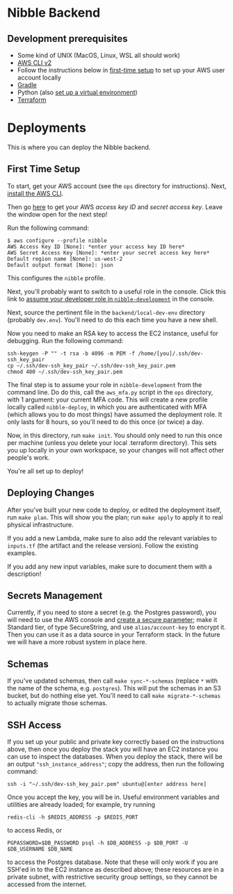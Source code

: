 # Nibble Backend

## Development prerequisites

- Some kind of UNIX (MacOS, Linux, WSL all should work)
- [AWS CLI v2](https://docs.aws.amazon.com/cli/latest/userguide/install-cliv2.html)
- Follow the instructions below in [first-time setup](#first-time-setup) to set up your AWS user account locally
- [Gradle](https://gradle.org/install/)
- Python (also [set up a virtual environment](https://packaging.python.org/guides/installing-using-pip-and-virtual-environments/))
- [Terraform](https://www.terraform.io/downloads.html)

# Deployments

This is where you can deploy the Nibble backend.

## First Time Setup

To start, get your AWS account (see the `ops` directory for instructions). Next, [install the AWS CLI](https://docs.aws.amazon.com/cli/latest/userguide/install-cliv2.html).

Then go [here](https://console.aws.amazon.com/iam/home#/security_credentials) to get your AWS _access key ID_ and _secret access key_. Leave the window open for the next step!

Run the following command:

```shell script
$ aws configure --profile nibble
AWS Access Key ID [None]: *enter your access key ID here*
AWS Secret Access Key [None]: *enter your secret access key here*
Default region name [None]: us-west-2
Default output format [None]: json
```

This configures the `nibble` profile.

Next, you'll probably want to switch to a useful role in the console. Click this link to [assume your developer role in `nibble-development`](https://signin.aws.amazon.com/switchrole?roleName=job-function/development/developer&account=nibble-development) in the console.

Next, source the pertinent file in the `backend/local-dev-env` directory (probably `dev.env`). You'll need to do this each time you have a new shell.

Now you need to make an RSA key to access the EC2 instance, useful for debugging. Run the following command:

```shell script
ssh-keygen -P "" -t rsa -b 4096 -m PEM -f /home/[you]/.ssh/dev-ssh_key_pair
cp ~/.ssh/dev-ssh_key_pair ~/.ssh/dev-ssh_key_pair.pem
chmod 400 ~/.ssh/dev-ssh_key_pair.pem
```

The final step is to assume your role in `nibble-development` from the command line. Do do this, call the `aws_mfa.py` script in the `ops` directory, with 1 argument: your current MFA code. This will create a new profile locally called `nibble-deploy`, in which you are authenticated with MFA (which allows you to do most things) have assumed the deployment role. It only lasts for 8 hours, so you'll need to do this once (or twice) a day. 

Now, in this directory, run `make init`. You should only need to run this once per machine (unless you delete your local .terraform directory). This sets you up locally in your own workspace, so your changes will not affect other people's work.

You're all set up to deploy!

## Deploying Changes

After you've built your new code to deploy, or edited the deployment itself, run `make plan`. This will show you the plan; run `make apply` to apply it to real physical infrastructure.

If you add a new Lambda, make sure to also add the relevant variables to `inputs.tf` (the artifact and the release version). Follow the existing examples.

If you add any new input variables, make sure to document them with a description!

## Secrets Management

Currently, if you need to store a secret (e.g. the Postgres password), you will need to use the AWS console and [create a secure parameter](https://us-west-2.console.aws.amazon.com/systems-manager/parameters/create?region=us-west-2); make it Standard tier, of type SecureString, and use `alias/account-key` to encrypt it. Then you can use it as a data source in your Terraform stack. In the future we will have a more robust system in place here.

## Schemas

If you've updated schemas, then call `make sync-*-schemas` (replace `*` with the name of the schema, e.g. `postgres`). This will put the schemas in an S3 bucket, but do nothing else yet. You'll need to call `make migrate-*-schemas` to actually migrate those schemas.

## SSH Access

If you set up your public and private key correctly based on the instructions above, then once you deploy the stack you will have an EC2 instance you can use to inspect the databases. When you deploy the stack, there will be an output `"ssh_instance_address"`; copy the address, then run the following command:

```shell script
ssh -i "~/.ssh/dev-ssh_key_pair.pem" ubuntu@[enter address here]
```

Once you accept the key, you will be in. Useful environment variables and utilities are already loaded; for example, try running 
```shell script
redis-cli -h $REDIS_ADDRESS -p $REDIS_PORT
```
to access Redis, or 
```shell script
PGPASSWORD=$DB_PASSWORD psql -h $DB_ADDRESS -p $DB_PORT -U $DB_USERNAME $DB_NAME
```
to access the Postgres database. Note that these will only work if you are SSH'ed in to the EC2 instance as described above; these resources are in a private subnet, with restrictive security group settings, so they cannot be accessed from the internet.